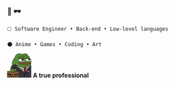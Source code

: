 ### 🌸 🕶️


```
🌕 Software Engineer • Back-end • Low-level languages

🌑 Anime • Games • Coding • Art

```

<img aling="center" src="https://github.com/awwliedacoder/awwliedacoder/blob/main/9605-pepe-business.png?raw=true"> 
<b>A true professional</b>
